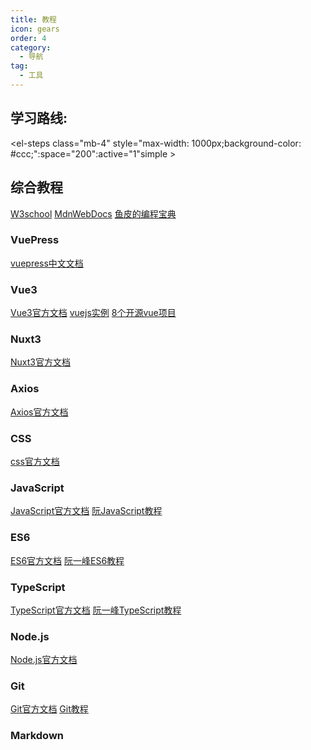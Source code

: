 ```yaml
---
title: 教程
icon: gears
order: 4
category:
  - 导航
tag:
  - 工具
---
```


## 学习路线: 

<el-steps class="mb-4" style="max-width: 1000px;background-color: #ccc;":space="200":active="1"simple >
<el-step title="css"/>
<el-step title="javascript" status="process"/>
<el-step title="es6" status="process"/>
<el-step title="typescript"/>
<el-step title="ajax"/>
<el-step title="vue" status="process"/>
<el-step title="nuxt"/>
<el-step title="vue项目" />
</el-steps>

## 综合教程

[W3school](https://www.w3school.com.cn/)
[MdnWebDocs](https://developer.mozilla.org/zh-CN/)
[鱼皮的编程宝典](https://www.codefather.cn/)

### VuePress
[vuepress中文文档](https://vuepress.vuejs.org/zh/)

### Vue3
[Vue3官方文档](https://cn.vuejs.org/)
[vuejs实例](https://vuejsexamples.com/#google_vignette)
[8个开源vue项目]("https://juejin.cn/post/7109286956076695560")

### Nuxt3
[Nuxt3官方文档](https://nuxt.com/docs/getting-started/installation)

### Axios
[Axios官方文档](https://axios-http.com/zh/docs/intro)


### CSS
[css官方文档](https://developer.mozilla.org/zh-CN/docs/Web/CSS)

### JavaScript
[JavaScript官方文档](https://developer.mozilla.org/zh-CN/docs/Web/JavaScript)
[阮JavaScript教程](https://wangdoc.com/javascript/)

### ES6
[ES6官方文档](https://developer.mozilla.org/zh-CN/docs/Web/JavaScript/Reference/Operators/Spread_syntax)
[阮一峰ES6教程](https://es6.ruanyifeng.com/)

### TypeScript
[TypeScript官方文档](https://www.typescriptlang.org/zh/)
[阮一峰TypeScript教程](https://wangdoc.com/typescript/intro)


### Node.js
[Node.js官方文档](https://nodejs.org/zh-cn/docs/)

### Git
[Git官方文档](https://git-scm.com/doc)
[Git教程](https://www.liaoxuefeng.com/wiki/896043488029600)





### Markdown
<VPCard
  title="Markdown 是一种轻量级标记语言，它允许人们使用易读易写的纯文本格式编写文档，Markdown文件的后缀名便是“.md”。"
  desc="Markdown 是一种轻量级标记语言，它允许人们使用易读易写的纯文本格式编写文档，Markdown文件的后缀名便是“.md”。"
  logo="https://code.visualstudio.com/assets/icons/file-icons/markdown.svg"
  link="https://markdown.com.cn/"
/>
